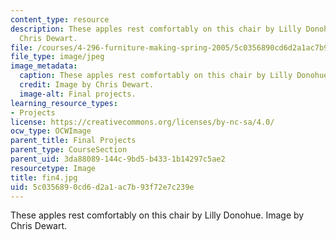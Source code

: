 ```yaml
---
content_type: resource
description: These apples rest comfortably on this chair by Lilly Donohue. Image by
  Chris Dewart.
file: /courses/4-296-furniture-making-spring-2005/5c0356890cd6d2a1ac7b93f72e7c239e_fin4.jpg
file_type: image/jpeg
image_metadata:
  caption: These apples rest comfortably on this chair by Lilly Donohue.
  credit: Image by Chris Dewart.
  image-alt: Final projects.
learning_resource_types:
- Projects
license: https://creativecommons.org/licenses/by-nc-sa/4.0/
ocw_type: OCWImage
parent_title: Final Projects
parent_type: CourseSection
parent_uid: 3da88089-144c-9bd5-b433-1b14297c5ae2
resourcetype: Image
title: fin4.jpg
uid: 5c035689-0cd6-d2a1-ac7b-93f72e7c239e
---
```

These apples rest comfortably on this chair by Lilly Donohue. Image by Chris Dewart.